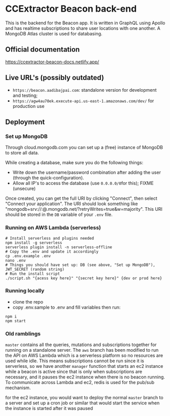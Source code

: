 # CCExtractor Beacon back-end

This is the backend for the Beacon app. It is written in GraphQL using Apollo and has realtime subscriptions to share user locations with one another. A MongoDB Atlas cluster is used for databasing.

## Official documentation
https://ccextractor-beacon-docs.netlify.app/

## Live URL's (possibly outdated)

- `https://beacon.aadibajpai.com`: standalone version for development and testing;
- `https://agw4au70ek.execute-api.us-east-1.amazonaws.com/dev/` for production use

## Deployment

### Set up MongoDB

Through cloud.mongodb.com you can set up a (free) instance of MongoDB to store all data. 

While creating a database, make sure you do the following things:
- Write down the username/password combination after adding the user (through the quick-configuration).
- Allow all IP's to access the database (use `0.0.0.0/0`for this); FIXME (unsecure)

Once created, you can get the full URI by clicking "Connect", then select "Connect your application". The URI should look something like "mongodb+srv://<user>:<password>@<db-name>.mongodb.net/?retryWrites=true&w=majority". This URI should be stored in the `DB` variable of your `.env` file.

### Running on AWS Lambda (serverless)

```
# Install serverless and plugins needed
npm install -g serverless
serverless plugin install -n serverless-offline
# Copy the .env and update it accordingly
cp .env.example .env
nano .env
# Things you should have set up: DB (see above, "Set up MongoDB"), JWT_SECRET (random string)
# Run the install script
./script.sh "{acess key here}" "{secret key here}" {dev or prod here}
```

### Running locally

-   clone the repo
-   copy .env.sample to .env and fill variables then run:

```
npm i
npm start
```

### Old ramblings

`master` contains all the queries, mutations and subscriptions together for running on a standalone server. The `aws` branch has been modified to run the API on AWS Lambda which is a serverless platform so no resources are used while idle. This means subscriptions cannot be run since it is serverless, so we have another `manager` function that starts an ec2 instance while a beacon is active since that is only when subscriptions are necessary, and it pauses the ec2 instance when there is no beacon running. To communicate across Lambda and ec2, redis is used for the pub/sub mechanism.

for the ec2 instance, you would want to deploy the normal `master` branch to a server and set up a cron job or similar that would start the service when the instance is started after it was paused
